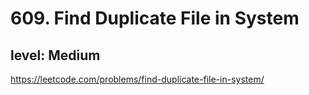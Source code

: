 # 609. Find Duplicate File in System
## level: Medium

https://leetcode.com/problems/find-duplicate-file-in-system/

